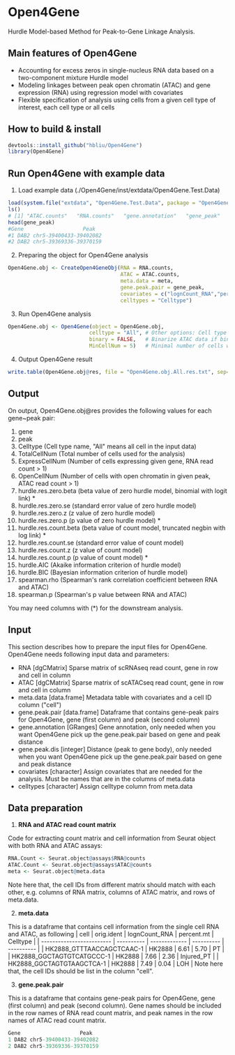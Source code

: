 # Open4Gene
Hurdle Model-based Method for Peak-to-Gene Linkage Analysis.

## Main features of Open4Gene
- Accounting for excess zeros in single-nucleus RNA data based on a two-component mixture Hurdle model
- Modeling linkages between peak open chromatin (ATAC) and gene expression (RNA) using regression model with covariates
- Flexible specification of analysis using cells from a given cell type of interest, each cell type or all cells

## How to build & install
```r
devtools::install_github("hbliu/Open4Gene")
library(Open4Gene)
```

## Run Open4Gene with example data
1. Load example data (./Open4Gene/inst/extdata/Open4Gene.Test.Data)
```r
load(system.file("extdata", "Open4Gene.Test.Data", package = "Open4Gene"))
ls()
# [1] "ATAC.counts"   "RNA.counts"   "gene.annotation"   "gene_peak"   "meta"
head(gene_peak)
#Gene                   Peak
#1 DAB2 chr5-39400433-39402082
#2 DAB2 chr5-39369336-39370159
```


2. Preparing the object for Open4Gene analysis
```r
Open4Gene.obj <- CreateOpen4GeneObj(RNA = RNA.counts,
                                    ATAC = ATAC.counts,
                                    meta.data = meta,
                                    gene.peak.pair = gene_peak,
                                    covariates = c("lognCount_RNA","percent.mt"),
                                    celltypes = "Celltype")
```


3. Run Open4Gene analysis
```r
Open4Gene.obj <- Open4Gene(object = Open4Gene.obj,
                          celltype = "All", # Other options: Cell type name, e.g., "PT"; or "Each" to analyze each cell type
                          binary = FALSE,   # Binarize ATAC data if binary = TRUE
                          MinCellNum = 5)   # Minimal number of cells with both RNA > 0 and ATAC > 0 for association test
```

4. Output Open4Gene result
```r
write.table(Open4Gene.obj@res, file = "Open4Gene.obj.All.res.txt", sep="\t", col.names=TRUE, row.names=FALSE, quote=FALSE)
```

## Output
On output, Open4Gene.obj@res provides the following values for each gene~peak pair:
1. gene
2. peak
3. Celltype (Cell type name, "All" means all cell in the input data)
4. TotalCellNum (Total number of cells used for the analysis)
5. ExpressCellNum (Number of cells expressing given gene, RNA read count > 1)
6. OpenCellNum (Number of cells with open chromatin in given peak, ATAC read count > 1)
7. hurdle.res.zero.beta (beta value of zero hurdle model, binomial with logit link) *
8. hurdle.res.zero.se (standard error value of zero hurdle model)
9. hurdle.res.zero.z (z value of zero hurdle model)
10. hurdle.res.zero.p (p value of zero hurdle model) *
11. hurdle.res.count.beta (beta value of count model, truncated negbin with log link) *
12. hurdle.res.count.se (standard error value of count model)
13. hurdle.res.count.z (z value of count model)
14. hurdle.res.count.p (p value of count model) *
15. hurdle.AIC (Akaike information criterion of hurdle model)
16. hurdle.BIC (Bayesian information criterion of hurdle model)
17. spearman.rho (Spearman's rank correlation coefficient between RNA and ATAC)
18. spearman.p (Spearman's p value between RNA and ATAC)

You may need columns with (*) for the downstream analysis.


## Input
This section describes how to prepare the input files for Open4Gene.
Open4Gene needs following input data and parameters:
- RNA [dgCMatrix] Sparse matrix of scRNAseq read count, gene in row and cell in column
- ATAC [dgCMatrix] Sparse matrix of scATACseq read count, gene in row and cell in column
- meta.data [data.frame] Metadata table with covariates and a cell ID column ("cell")
- gene.peak.pair [data.frame] Dataframe that contains gene-peak pairs for Open4Gene, gene (first column) and peak (second column)
- gene.annotation [GRanges] Gene annotation, only needed when you want Open4Gene pick up the gene.peak.pair based on gene and peak distance
- gene.peak.dis [integer] Distance (peak to gene body), only needed when you want Open4Gene pick up the gene.peak.pair based on gene and peak distance
- covariates [character] Assign covariates that are needed for the analysis. Must be names that are in the columns of meta.data
- celltypes [character] Assign celltype column from meta.data


## Data preparation

1. **RNA and ATAC read count matrix**

Code for extracting count matrix and cell information from Seurat object with both RNA and ATAC assays:
```r
RNA.Count <- Seurat.object@assays$RNA@counts
ATAC.Count <- Seurat.object@assays$ATAC@counts
meta <- Seurat.object@meta.data
```
Note here that, the cell IDs from different matrix should match with each other, e.g. columns of RNA matrix, columns of ATAC matrix, and rows of meta.data.


2. **meta.data**

This is a dataframe that contains cell information from the single cell RNA and ATAC, as following
| cell                      | orig.ident | lognCount_RNA | percent.mt | Celltype   |
| ------------------------- | ---------- | ------------- | ---------- | ---------- |
| HK2888_GTTTAACCAGCTCAAC-1 | HK2888     | 6.61          | 5.70       | PT         |
| HK2888_GGCTAGTGTCATGCCC-1 | HK2888     | 7.66          | 2.36       | Injured_PT |
| HK2888_GGCTAGTGTAAGCTCA-1 | HK2888     | 7.49          | 0.04       | LOH        |
Note here that, the cell IDs should be list in the column "cell".


3. **gene.peak.pair**

This is a dataframe that contains gene-peak pairs for Open4Gene, gene (first column) and peak (second column).
Gene names should be included in the row names of RNA read count matrix, and peak names in the row names of ATAC read count matrix.
```r
Gene                   Peak
1 DAB2 chr5-39400433-39402082
2 DAB2 chr5-39369336-39370159
```



